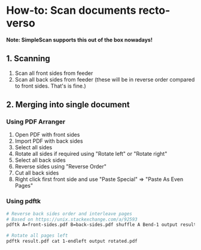 # How-to: Scan documents recto-verso

**Note: SimpleScan supports this out of the box nowadays!**

## 1. Scanning

1. Scan all front sides from feeder
2. Scan all back sides from feeder (these will be in reverse order compared to front sides. That's is fine.)

## 2. Merging into single document

### Using PDF Arranger

1. Open PDF with front sides
2. Import PDF with back sides
3. Select all sides
4. Rotate all sides if required using "Rotate left" or "Rotate right"
5. Select all back sides
6. Reverse sides using "Reverse Order"
7. Cut all back sides
8. Right click first front side and use "Paste Special" => "Paste As Even Pages"

### Using pdftk

```bash
# Reverse back sides order and interleave pages
# Based on https://unix.stackexchange.com/a/92593
pdftk A=front-sides.pdf B=back-sides.pdf shuffle A Bend-1 output result.pdf

# Rotate all pages left
pdftk result.pdf cat 1-endleft output rotated.pdf
```
